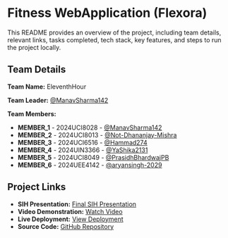 # Fitness WebApplication (Flexora)

This README provides an overview of the project, including team details, relevant links, tasks completed, tech stack, key features, and steps to run the project locally.

## Team Details

**Team Name:** EleventhHour

**Team Leader:** [@ManavSharma142](https://github.com/ManavSharma142)

**Team Members:**

- **MEMBER_1** - 2024UCI8028 - [@ManavSharma142](https://github.com/ManavSharma142)
- **MEMBER_2** - 2024UCI8013 - [@Not-Dhananjay-Mishra](https://github.com/Not-Dhananjay-Mishra)
- **MEMBER_3** - 2024UCI6516 - [@Hammad274](https://github.com/Hammad274)
- **MEMBER_4** - 2024UIN3366 - [@YaShika2131](https://github.com/YaShika2131)
- **MEMBER_5** - 2024UCI8049 - [@PrasidhBhardwajPB](https://github.com/PrasidhBhardwajPB)
- **MEMBER_6** - 2024UEE4142 - [@aryansingh-2029](https://github.com/aryansingh-2029)

## Project Links

- **SIH Presentation:** [Final SIH Presentation](https://github.com/ManavSharma142/EleventhHour_SIHProject/tree/main/files/Flexora-SIH2025-PPT.pdf)
- **Video Demonstration:** [Watch Video](https://www.youtube.com/watch?v=CJlPYOPFoWY)
- **Live Deployment:** [View Deployment](https://flexora-eleventhour.vercel.app/)
- **Source Code:** [GitHub Repository](https://github.com/ManavSharma142/EleventhHour_SIHProject/tree/main/code)
